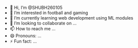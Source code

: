 - 👋 Hi, I’m @SHUBH260105
- 👀 I’m interested in football and gaming 
- 🌱 I’m currently learning web development using ML modules 
- 💞️ I’m looking to collaborate on ...
- 📫 How to reach me ...
- 😄 Pronouns: ...
- ⚡ Fun fact: ...

<!---
SHUBH260105/SHUBH260105 is a ✨ special ✨ repository because its `README.md` (this file) appears on your GitHub profile.
You can click the Preview link to take a look at your changes.
--->
